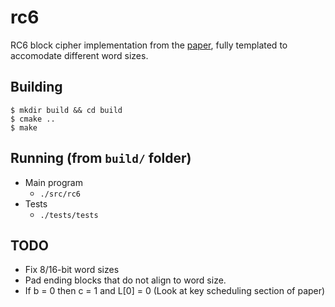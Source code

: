 # rc6

RC6 block cipher implementation from the [paper](doc/586cc5d356330aef8a868aaa6c9bee493796.pdf), fully templated to accomodate different word sizes.

## Building

```
$ mkdir build && cd build
$ cmake ..
$ make
```

## Running (from `build/` folder)

* Main program
    - `./src/rc6`
* Tests
    - `./tests/tests`

## TODO

* Fix 8/16-bit word sizes
* Pad ending blocks that do not align to word size.
* If b = 0 then c = 1 and L[0] = 0 (Look at key scheduling section of paper)


